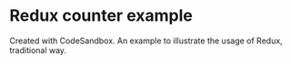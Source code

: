 # Redux counter example
Created with CodeSandbox. An example to illustrate the usage of Redux, traditional way. 
